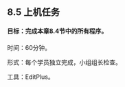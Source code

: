 ## 8.5  上机任务


#### 目标：完成本章8.4节中的所有程序。

 


时间：60分钟。

 


形式：每个学员独立完成，小组组长检查。

 

工具：EditPlus。

 

 

 

 
